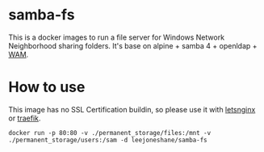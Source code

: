 # samba-fs

This is a docker images to run a file server for Windows Network Neighborhood sharing folders. It's base on alpine + samba 4 + openldap + [WAM](https://github.com/leejoneshane/WAM).

# How to use

This image has no SSL Certification buildin, so please use it with [letsnginx](https://hub.docker.com/r/leejoneshane/letsnginx) or [traefik](https://hub.docker.com/_/traefik).

```
docker run -p 80:80 -v ./permanent_storage/files:/mnt -v ./permanent_storage/users:/sam -d leejoneshane/samba-fs
```
